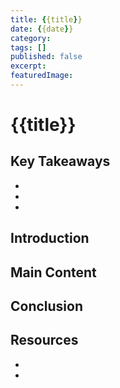 ```yaml
---
title: {{title}}
date: {{date}}
category: 
tags: []
published: false
excerpt: 
featuredImage: 
---
```


# {{title}}

## Key Takeaways
- 
- 
- 

## Introduction

## Main Content

## Conclusion

## Resources
- 
- 